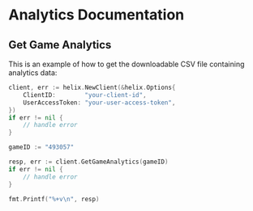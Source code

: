 # Analytics Documentation

## Get Game Analytics

This is an example of how to get the downloadable CSV file containing analytics data:

```go
client, err := helix.NewClient(&helix.Options{
    ClientID:        "your-client-id",
    UserAccessToken: "your-user-access-token",
})
if err != nil {
    // handle error
}

gameID := "493057"

resp, err := client.GetGameAnalytics(gameID)
if err != nil {
    // handle error
}

fmt.Printf("%+v\n", resp)
```
